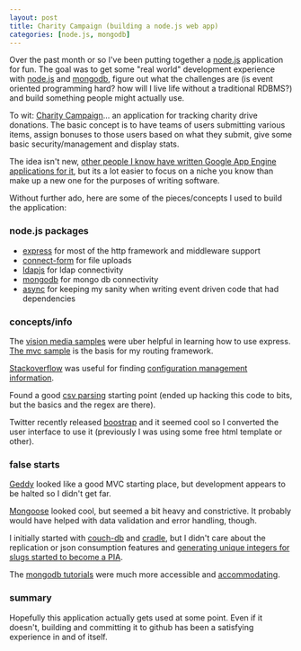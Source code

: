 ```yaml
---
layout: post
title: Charity Campaign (building a node.js web app)
categories: [node.js, mongodb]
---
```


Over the past month or so I've been putting together a [node.js](http://nodejs.org/) application for fun. The goal was to get some "real world" development experience with [node.js](http://nodejs.org/) and [mongodb](http://www.mongodb.org/), figure out what the challenges are (is event oriented programming hard? how will I live life without a traditional RDBMS?) and build something people might actually use.

To wit: [Charity Campaign](https://github.com/hross/Charity-Campaign)... an application for tracking charity drive donations. The basic concept is to have teams of users submitting various items, assign bonuses to those users based on what they submit, give some basic security/management and display stats.

The idea isn't new, [other people I know have written Google App Engine applications for it](http://techopener.com/), but its a lot easier to focus on a niche you know than make up a new one for the purposes of writing software.

Without further ado, here are some of the pieces/concepts I used to build the application:

### node.js packages

* [express](http://expressjs.com/) for most of the http framework and middleware support
* [connect-form](https://github.com/visionmedia/connect-form) for file uploads
* [ldapjs](http://ldapjs.org/) for ldap connectivity
* [mongodb](https://github.com/christkv/node-mongodb-native) for mongo db connectivity
* [async](https://github.com/caolan/async) for keeping my sanity when writing event driven code that had dependencies

### concepts/info

The [vision media samples](https://github.com/visionmedia/express/tree/master/examples) were uber helpful in learning how to use express. [The mvc sample](https://github.com/visionmedia/express/tree/master/examples/mvc) is the basis for my routing framework.

[Stackoverflow](http://stackoverflow.com/) was useful for finding [configuration management information](http://stackoverflow.com/questions/5869216/how-to-store-node-js-deployment-settings-configuration-files).

Found a good [csv parsing](http://blog.james-carr.org/2010/07/07/parsing-csv-files-with-nodejs/) starting point (ended up hacking this code to bits, but the basics and the regex are there).

Twitter recently released [boostrap](http://twitter.github.com/bootstrap/) and it seemed cool so I converted the user interface to use it (previously I was using some free html template or other).

### false starts

[Geddy](http://geddyjs.org/) looked like a good MVC starting place, but development appears to be halted so I didn't get far.

[Mongoose](http://blog.learnboost.com/blog/mongoose/) looked cool, but seemed a bit heavy and constrictive. It probably would have helped with data validation and error handling, though.

I initially started with [couch-db](http://couchdb.apache.org/) and [cradle](https://github.com/cloudhead/cradle), but I didn't care about the replication or json consumption features and [generating unique integers for slugs started to become a PIA](http://stackoverflow.com/questions/5073343/approaches-to-generate-auto-incrementing-numeric-ids-in-couchdb).

The [mongodb tutorials](http://www.mongodb.org/display/DOCS/Tutorial) were much more accessible and [accommodating](http://www.mongodb.org/display/DOCS/Object+IDs).

### summary

Hopefully this application actually gets used at some point. Even if it doesn't, building and committing it to github has been a satisfying experience in and of itself.


